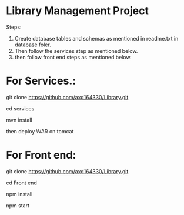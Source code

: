 # Library Management Project

Steps:

1. Create database tables and schemas as mentioned in readme.txt in database foler.
2. Then follow the services step as mentioned below.
3. then follow front end steps as mentioned below.

# For Services.:

git clone https://github.com/axd164330/Library.git

cd services

mvn install

then deploy WAR on tomcat

# For Front end:

git clone https://github.com/axd164330/Library.git

cd Front end

npm install

npm start
